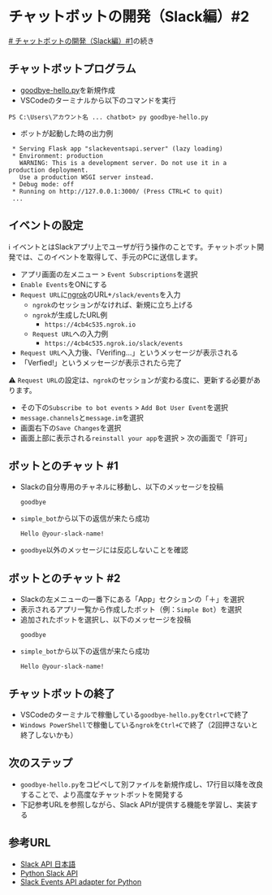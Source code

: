 # チャットボットの開発（Slack編）#2

[# チャットボットの開発（Slack編）#1](chatbot-slack-1.md)の続き


## チャットボットプログラム

- [goodbye-hello.py](chatbot-slack/goodbye-hello.py)を新規作成
- VSCodeのターミナルから以下のコマンドを実行
```
PS C:\Users\アカウント名 ... chatbot> py goodbye-hello.py
```
- ボットが起動した時の出力例
```
 * Serving Flask app "slackeventsapi.server" (lazy loading)
 * Environment: production
   WARNING: This is a development server. Do not use it in a production deployment.
   Use a production WSGI server instead.
 * Debug mode: off
 * Running on http://127.0.0.1:3000/ (Press CTRL+C to quit)
 ...
```

## イベントの設定

:information_source: イベントとはSlackアプリ上でユーザが行う操作のことです。チャットボット開発では、このイベントを取得して、手元のPCに送信します。

- アプリ画面の左メニュー > `Event Subscriptions`を選択
- `Enable Events`をONにする
- `Request URL`に[ngrok](pc-ngrok.md)のURL+`/slack/events`を入力
    - `ngrok`のセッションがなければ、新規に立ち上げる
    - `ngrok`が生成したURL例
        - `https://4cb4c535.ngrok.io`
    - `Request URL`への入力例
        - `https://4cb4c535.ngrok.io/slack/events`
- `Request URL`へ入力後、「Verifing...」というメッセージが表示される
- 「Verfied!」というメッセージが表示されたら完了

:warning: `Request URL`の設定は、`ngrok`のセッションが変わる度に、更新する必要があります。

- その下の`Subscribe to bot events` > `Add Bot User Event`を選択
- `message.channels`と`message.im`を選択
- 画面右下の`Save Changes`を選択
- 画面上部に表示される`reinstall your app`を選択 > 次の画面で「許可」

## ボットとのチャット #1

- Slackの自分専用のチャネルに移動し、以下のメッセージを投稿
    ```
    goodbye
    ```
- `simple_bot`から以下の返信が来たら成功
    ```
    Hello @your-slack-name!
    ```
- `goodbye`以外のメッセージには反応しないことを確認

## ボットとのチャット #2

- Slackの左メニューの一番下にある「App」セクションの「＋」を選択
- 表示されるアプリ一覧から作成したボット（例：`Simple Bot`）を選択
- 追加されたボットを選択し、以下のメッセージを投稿
    ```
    goodbye
    ```
- `simple_bot`から以下の返信が来たら成功
    ```
    Hello @your-slack-name!
    ```

## チャットボットの終了

- VSCodeのターミナルで稼働している`goodbye-hello.py`を`Ctrl+C`で終了
- `Windows PowerShell`で稼働している`ngrok`を`Ctrl+C`で終了（2回押さないと終了しないかも）

## 次のステップ

- `goodbye-hello.py`をコピペして別ファイルを新規作成し、17行目以降を改良することで、より高度なチャットボットを開発する
- 下記参考URLを参照しながら、Slack APIが提供する機能を学習し、実装する

## 参考URL

- [Slack API 日本語](https://api.slack.com/lang/ja-jp)
- [Python Slack API](https://github.com/SlackAPI/python-slackclient)
- [Slack Events API adapter for Python](https://github.com/slackapi/python-slack-events-api)